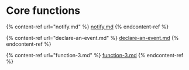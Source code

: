 # Core functions

{% content-ref url="notify.md" %}
[notify.md](notify.md)
{% endcontent-ref %}

{% content-ref url="declare-an-event.md" %}
[declare-an-event.md](declare-an-event.md)
{% endcontent-ref %}

{% content-ref url="function-3.md" %}
[function-3.md](function-3.md)
{% endcontent-ref %}









